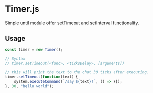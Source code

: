 # Timer.js
Simple until module offer setTimeout and setInterval functionality.

## Usage
```javascript
const timer = new Timer();

// Syntax
// timer.setTimeout(<func>, <ticksDelay>, [arguments])

// this will print the text to the chat 30 ticks after executing.
timer.setTimeout(function(text) {
    system.executeCommand(`/say ${text}!`, () => {});
}, 30, "hello world");



```
